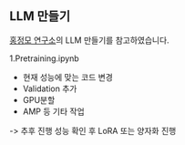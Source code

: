 ## LLM 만들기
[홍정모 연구소](https://honglab.co.kr/)의 LLM 만들기를 참고하였습니다.

1.Pretraining.ipynb
- 현재 성능에 맞는 코드 변경 
- Validation 추가
- GPU분할
- AMP 등 기타 작업
  
-> 추후 진행 성능 확인 후 LoRA 또는 양자화 진행
